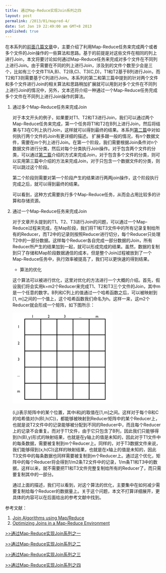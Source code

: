 ```yaml
---
title: 通过Map-Reduce实现Join系列之四
layout: post
permalink: /2013/01/mapred-4/
date: Sat Jan 19 22:49:00 am GMT+8 2013
published: true
---
```


在本系列的[前面几篇文章](/2013/01/mapred-1/)中，主要介绍了利用Map-Reduce任务来完成两个或者多个文件的Join操作的一些算法和思路。基于的前提是对这些文件在相同的列上进行Join，本文将要讨论如何通过Map-Reduce任务来完成对多个文件在不同列上进行Join。由于需要在不同的列上进行Join，涉及到的文件个数至少会是三个，比如有三个文件T1(A,B)、T2(B,C)、T3(C,D)，T1和T2基于B列进行Join，而T2和T3则需要基于C列进行Join。本系列的第二和第三篇中提到的针对两个文件和多个文件进行Join的相关算法和思路稍加扩展就可以用到对多个文件在不同列上进行Join的情况中，另外，文本还将介绍一种通过一个Map-Reduce任务完成多个文件在不同列上进行Join操作的算法。

1. 通过多个Map-Reduce任务来完成Join

	对于本文开头的例子，如果要对T1、T2和T3进行Join，我们可以通过两个Map-Reduce任务来完成，第一个任务将T1和T2在B列上进行Join，然后将结果与T3在C列上执行Join，这样就可以得到最终的结果。本系列[第二篇](/2013/01/mapred-2/)中对如何执行两个文件的Join有更详细的描述。
	扩展多跟一般的情况，有n个数据文件，需要在m个列上进行Join。在第一个阶段，我们需要根据Join条件对n个数据文件进行分类，然后对每个分类执行Join操作。对于包含两个文件的分类，可以通过[第二篇](/2013/01/mapred-2/)介绍的方式来完成Join，对于包含多个文件的分类，则可以实用第三篇中介绍的方法来完成Join，对于只包含一个数据文件的分类，则可以跳过这个阶段。

	第二个阶段则需要对第一个阶段产生的结果进行两两join操作，这个阶段执行完成之后，就可以得到最终的结果。

	可以看到，这种方式需要执行多个Map-Reduce任务，从而会占用比较多的计算和存储资源。

2. 通过一个Map-Reduce任务来完成Join 

	对于文章开头提到的T1、T2、T3进行Join的问题，可以通过一个Map-Reduce过程来完成，在Map阶段，我们将T1和T3文件中的所有记录复制给所有的Reducer，而T2中的记录则按照Reducer进行切分，每个Reducer只处理T2中的一部分数据。这样每个Reducer各自完成一部分数据的Join，所有Reducer所产生的结果加到一起，就可以形成完成的结果。虽然，数据的复制到只了存储和Map阶段数据通信的成本，但是整个Join过程被放到了一个Map-Reduce任务中，执行效率被提高了，我们可以更快速的得到结果。
	
	* 算法的优化

	这个算法可以被进行优化，这里对优化的方法进行一个大概的介绍。首先，假设我们将会实用k=m2个Reducer来完成T1、T2和T3三个文件的Join，其中m是一个任意的数字。B列和C列上的值通过一个哈希函数之后，可以被映射到[1, m]之间的一个值上，这个哈希函数我们命名为h。这样一来，这m2个Reducer就会形成一个矩阵，如下图所示：

	![mapred-img-7](/images/2013-01/hadoop-mapreduce/mapred-img-7.jpg)

	(i,j)表示矩阵中的某个位置，其中i和j的取值在[1,m]之间。这样对于每个B和C的哈希值对(h(B),h(C))，都能够被映射到Reducer矩阵中的某个Reducer上，也就是说T2文件中的记录能够被分配到不同的Reducer中，而且每个Reducer上的记录不会重复。而对于T1文件，由于它只包含了B列，因此我们只能够得到(h(B),y)形式的映射结果，也就是在y轴上的值是未知的，因此对于T1文件中的每条数据，需要被复制到m个Reducer上。同样的，对于T3数据文件来说，我们能够得到(x,h(C))这样的映射结果，也就是在x轴上的值是未知的，因此T3文件中的每条数据也同样需要被复制到m个Reducer上。通过这个优化，矩阵中的每个Reducer将会得到1/m2条T2文件中的记录，1/m条T1和T3中的数据，这样以来，就不需要把T1和T3文件完整复制给所有的Reducer了，而只需要复制其中的一部分。 

	通过上面的描述，我们可以看到，对这个算法的优化，主要集中在如何减少需要复制给每个Reducer的数据量上。关于这个问题，本文不打算详细展开，更具体的内容可以在后面给出的参考文献中找到。 

参考文献：

1. [Join Algorithms using Map/Reduce][1]
2. [Optimizing Joins in a Map-Reduce Environment][2]

[1]: http://dl.iteye.com/topics/download/4d0594d4-4698-3712-a64f-140879ef53f1
[2]: http://dl.iteye.com/topics/download/6c6dd6de-be43-3d0e-a0b5-4af3f0770336

[>>通过Map-Reduce实现Join系列之一](/2013/01/mapred-1/)

[>>通过Map-Reduce实现Join系列之二](/2013/01/mapred-2/)

[>>通过Map-Reduce实现Join系列之三](/2013/01/mapred-3/)

[>>通过Map-Reduce实现Join系列之四](/2013/01/mapred-4/)
